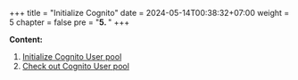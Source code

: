 +++
title = "Initialize Cognito"
date = 2024-05-14T00:38:32+07:00
weight = 5
chapter = false
pre = "<b>5. </b>"
+++

**Content:**

1. [Initialize Cognito User pool](1-create-userpool)
2. [Check out Cognito User pool](2-test-userpool)
